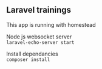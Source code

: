 Laravel trainings
---
This app is running with homestead

Node js websocket server
<br>
`laravel-echo-server start`

Install dependancies
<br>
`composer install`